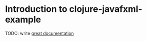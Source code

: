 # Introduction to clojure-javafxml-example

TODO: write [great documentation](http://jacobian.org/writing/great-documentation/what-to-write/)
